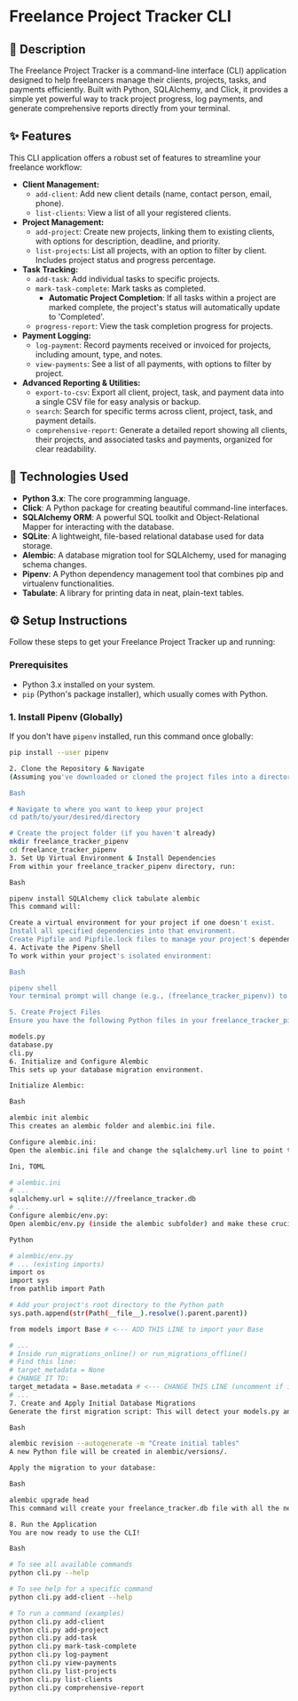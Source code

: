# Freelance Project Tracker CLI

## 📝 Description

The Freelance Project Tracker is a command-line interface (CLI) application designed to help freelancers manage their clients, projects, tasks, and payments efficiently. Built with Python, SQLAlchemy, and Click, it provides a simple yet powerful way to track project progress, log payments, and generate comprehensive reports directly from your terminal.

## ✨ Features

This CLI application offers a robust set of features to streamline your freelance workflow:

* **Client Management:**
    * `add-client`: Add new client details (name, contact person, email, phone).
    * `list-clients`: View a list of all your registered clients.
* **Project Management:**
    * `add-project`: Create new projects, linking them to existing clients, with options for description, deadline, and priority.
    * `list-projects`: List all projects, with an option to filter by client. Includes project status and progress percentage.
* **Task Tracking:**
    * `add-task`: Add individual tasks to specific projects.
    * `mark-task-complete`: Mark tasks as completed.
        * **Automatic Project Completion**: If all tasks within a project are marked complete, the project's status will automatically update to 'Completed'.
    * `progress-report`: View the task completion progress for projects.
* **Payment Logging:**
    * `log-payment`: Record payments received or invoiced for projects, including amount, type, and notes.
    * `view-payments`: See a list of all payments, with options to filter by project.
* **Advanced Reporting & Utilities:**
    * `export-to-csv`: Export all client, project, task, and payment data into a single CSV file for easy analysis or backup.
    * `search`: Search for specific terms across client, project, task, and payment details.
    * `comprehensive-report`: Generate a detailed report showing all clients, their projects, and associated tasks and payments, organized for clear readability.

## 🚀 Technologies Used

* **Python 3.x**: The core programming language.
* **Click**: A Python package for creating beautiful command-line interfaces.
* **SQLAlchemy ORM**: A powerful SQL toolkit and Object-Relational Mapper for interacting with the database.
* **SQLite**: A lightweight, file-based relational database used for data storage.
* **Alembic**: A database migration tool for SQLAlchemy, used for managing schema changes.
* **Pipenv**: A Python dependency management tool that combines pip and virtualenv functionalities.
* **Tabulate**: A library for printing data in neat, plain-text tables.

## ⚙️ Setup Instructions

Follow these steps to get your Freelance Project Tracker up and running:

### Prerequisites

* Python 3.x installed on your system.
* `pip` (Python's package installer), which usually comes with Python.

### 1. Install Pipenv (Globally)

If you don't have `pipenv` installed, run this command once globally:

```bash
pip install --user pipenv

2. Clone the Repository & Navigate
(Assuming you've downloaded or cloned the project files into a directory named freelance_tracker_pipenv)

Bash

# Navigate to where you want to keep your project
cd path/to/your/desired/directory

# Create the project folder (if you haven't already)
mkdir freelance_tracker_pipenv
cd freelance_tracker_pipenv
3. Set Up Virtual Environment & Install Dependencies
From within your freelance_tracker_pipenv directory, run:

Bash

pipenv install SQLAlchemy click tabulate alembic
This command will:

Create a virtual environment for your project if one doesn't exist.
Install all specified dependencies into that environment.
Create Pipfile and Pipfile.lock files to manage your project's dependencies.
4. Activate the Pipenv Shell
To work within your project's isolated environment:

Bash

pipenv shell
Your terminal prompt will change (e.g., (freelance_tracker_pipenv)) to indicate that the virtual environment is active. All subsequent commands for the project should be run from this activated shell.

5. Create Project Files
Ensure you have the following Python files in your freelance_tracker_pipenv directory. If you've been following the guide, you should already have them:

models.py
database.py
cli.py
6. Initialize and Configure Alembic
This sets up your database migration environment.

Initialize Alembic:

Bash

alembic init alembic
This creates an alembic folder and alembic.ini file.

Configure alembic.ini:
Open the alembic.ini file and change the sqlalchemy.url line to point to your SQLite database:

Ini, TOML

# alembic.ini
# ...
sqlalchemy.url = sqlite:///freelance_tracker.db
# ...
Configure alembic/env.py:
Open alembic/env.py (inside the alembic subfolder) and make these crucial changes to link Alembic to your models.py:

Python

# alembic/env.py
# ... (existing imports)
import os
import sys
from pathlib import Path

# Add your project's root directory to the Python path
sys.path.append(str(Path(__file__).resolve().parent.parent))

from models import Base # <--- ADD THIS LINE to import your Base

# ...
# Inside run_migrations_online() or run_migrations_offline()
# Find this line:
# target_metadata = None
# CHANGE IT TO:
target_metadata = Base.metadata # <--- CHANGE THIS LINE (uncomment if it's commented out)
# ...
7. Create and Apply Initial Database Migrations
Generate the first migration script: This will detect your models.py and create the SQL to build your tables.

Bash

alembic revision --autogenerate -m "Create initial tables"
A new Python file will be created in alembic/versions/.

Apply the migration to your database:

Bash

alembic upgrade head
This command will create your freelance_tracker.db file with all the necessary tables.

8. Run the Application
You are now ready to use the CLI!

Bash

# To see all available commands
python cli.py --help

# To see help for a specific command
python cli.py add-client --help

# To run a command (examples)
python cli.py add-client
python cli.py add-project
python cli.py add-task
python cli.py mark-task-complete
python cli.py log-payment
python cli.py view-payments
python cli.py list-projects
python cli.py list-clients
python cli.py comprehensive-report